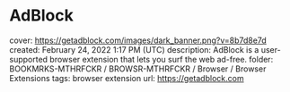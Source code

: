 # AdBlock

cover: https://getadblock.com/images/dark_banner.png?v=8b7d8e7d
created: February 24, 2022 1:17 PM (UTC)
description: AdBlock is a user-supported browser extension that lets you surf the web ad-free.
folder: BOOKMRKS-MTHRFCKR / BROWSR-MTHRFCKR / Browser / Browser Extensions
tags: browser extension
url: https://getadblock.com